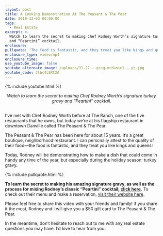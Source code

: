 ```yaml
---
layout: post
title: A Cooking Demonstration At The Peasant & The Pear
date: 2019-12-03 00:00:00
tags:
  - Real Estate
excerpt: >-
  Watch to learn the secret to making Chef Rodney Worth’s signature turkey gravy
  and “Peartini” cocktail.
enclosure:
pullquote: 'The food is fantastic, and they treat you like kings and queens!'
enclosure_type: video/mp4
enclosure_time:
use_youtube_image: false
youtube_alternate_image: /uploads/11-27---greg-mcdaniel---yt.jpg
youtube_code: Jlbc4L8XtXA
---
```


{% include youtube.html %}

<center><em>Watch to learn the secret to making Chef Rodney Worth&rsquo;s signature turkey gravy and &ldquo;Peartini&rdquo; cocktail.</em></center>

<br>I’ve met with Chef Rodney Worth before at The Ranch, one of the five restaurants that he owns, but today we’re at his flagship restaurant in downtown Danville called The Peasant & The Pear.

The Peasant & The Pear has been here for about 15 years. It’s a great boutique, neighborhood restaurant. I can personally attest to the quality of their food—the food is fantastic, and they treat you like kings and queens\!

Today, Rodney will be demonstrating how to make a dish that could come in handy any time of the year, but especially during the holiday season: turkey gravy.

{% include pullquote.html %}

**To learn the secret to making his amazing signature gravy, as well as the process for mixing Rodney’s classic “Peartini” cocktail, <u><a target="_blank" href="https://youtu.be/UaVepqb5vEc">click here</a></u>.** To check out their menu and make a reservation, <u><a target="_blank" href="http://rodneyworth.com/peasant-pear/">visit their website here</a></u>.

Please feel free to share this video with your friends and family\! If you share it the most, Rodney and I will give you a $50 gift card to The Peasant & The Pear.

In the meantime, don’t hesitate to reach out to me with any real estate questions you may have. I’d love to hear from you.